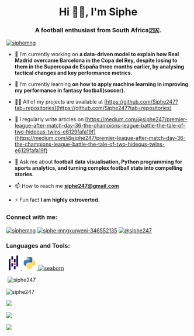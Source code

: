 <h1 align="center">Hi 👋🏽, I'm Siphe</h1>
<h3 align="center">A football enthusiast from South Africa🇿🇦.</h3>

<p align="left"> <a href="https://twitter.com/siphemng" target="blank"><img src="https://img.shields.io/twitter/follow/siphemng?logo=twitter&style=for-the-badge" alt="siphemng" /></a> </p>

- 🔭 I’m currently working on **a data-driven model to explain how Real Madrid overcame Barcelona in the Copa del Rey, despite losing to them in the Supercopa de España three months earlier, by analysing tactical changes and key performance metrics.**

- 🌱 I’m currently learning **on how to apply machine learning in improving my performance in fantasy football(soccer).**

- 👨‍💻 All of my projects are available at [https://github.com/Siphe247?tab=repositories](https://github.com/Siphe247?tab=repositories)

- 📝 I regularly write articles on [https://medium.com/@siphe247/premier-league-after-match-day-36-the-champions-league-battle-the-tale-of-two-hideous-twins-e6129fafa19f](https://medium.com/@siphe247/premier-league-after-match-day-36-the-champions-league-battle-the-tale-of-two-hideous-twins-e6129fafa19f)

- 💬 Ask me about **football data visualisation, Python programming for sports analytics, and turning complex football stats into compelling stories.**

- 📫 How to reach me **siphe247@gmail.com**

- ⚡ Fun fact **I am highly extroverted.**

<h3 align="left">Connect with me:</h3>
<p align="left">
<a href="https://twitter.com/siphemng" target="blank"><img align="center" src="https://raw.githubusercontent.com/rahuldkjain/github-profile-readme-generator/master/src/images/icons/Social/twitter.svg" alt="siphemng" height="30" width="40" /></a>
<a href="https://linkedin.com/in/siphe-mngxunyeni-346552135" target="blank"><img align="center" src="https://raw.githubusercontent.com/rahuldkjain/github-profile-readme-generator/master/src/images/icons/Social/linked-in-alt.svg" alt="siphe-mngxunyeni-346552135" height="30" width="40" /></a>
<a href="https://medium.com/@siphe247" target="blank"><img align="center" src="https://raw.githubusercontent.com/rahuldkjain/github-profile-readme-generator/master/src/images/icons/Social/medium.svg" alt="@siphe247" height="30" width="40" /></a>
</p>

<h3 align="left">Languages and Tools:</h3>
<p align="left"> <a href="https://pandas.pydata.org/" target="_blank" rel="noreferrer"> <img src="https://raw.githubusercontent.com/devicons/devicon/2ae2a900d2f041da66e950e4d48052658d850630/icons/pandas/pandas-original.svg" alt="pandas" width="40" height="40"/> </a> <a href="https://www.python.org" target="_blank" rel="noreferrer"> <img src="https://raw.githubusercontent.com/devicons/devicon/master/icons/python/python-original.svg" alt="python" width="40" height="40"/> </a> <a href="https://seaborn.pydata.org/" target="_blank" rel="noreferrer"> <img src="https://seaborn.pydata.org/_images/logo-mark-lightbg.svg" alt="seaborn" width="40" height="40"/> </a> </p>

<p>&nbsp;<img align="center" src="https://github-readme-stats.vercel.app/api?username=siphe247&show_icons=true&locale=en" alt="siphe247" /></p>

<p><img align="center" src="https://github-readme-streak-stats.herokuapp.com/?user=siphe247&" alt="siphe247" /></p>

[![](https://visitcount.itsvg.in/api?id=siphe247&icon=0&color=0)](https://visitcount.itsvg.in)


![](https://github-readme-stats.vercel.app/api/top-langs/?username=siphe247&theme=default&hide_border=false&include_all_commits=false&count_private=false&layout=compact)

[![](https://visitcount.itsvg.in/api?id=siphe247&icon=0&color=0)](https://visitcount.itsvg.in)

<!-- Proudly created with GPRM ( https://gprm.itsvg.in ) -->
